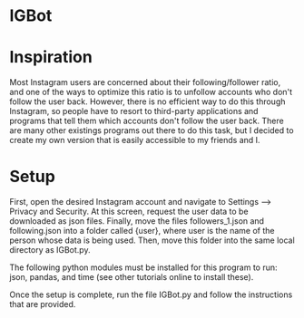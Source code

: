 # IGBot

# Inspiration
Most Instagram users are concerned about their following/follower ratio, 
and one of the ways to optimize this ratio is to unfollow accounts who 
don't follow the user back. However, there is no efficient way to do this 
through Instagram, so people have to resort to third-party applications 
and programs that tell them which accounts don't follow the user back. 
There are many other existings programs out there to do this task, but I 
decided to create my own version that is easily accessible to my friends 
and I.

# Setup
First, open the desired Instagram account and navigate to Settings --> 
Privacy and Security. At this screen, request the user data to be 
downloaded as json files. Finally, move the files followers_1.json and 
following.json into a folder called {user}, where user is the name of the 
person whose data is being used. Then, move this folder into the same 
local directory as IGBot.py.

The following python modules must be installed for this program to run: 
json, pandas, and time (see other tutorials online to install these).

Once the setup is complete, run the file IGBot.py and follow the 
instructions that are provided.

